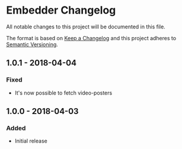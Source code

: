 # Embedder Changelog

All notable changes to this project will be documented in this file.

The format is based on [Keep a Changelog](http://keepachangelog.com/) and this project adheres to [Semantic Versioning](http://semver.org/).

## 1.0.1 - 2018-04-04
### Fixed
- It's now possible to fetch video-posters

## 1.0.0 - 2018-04-03
### Added
- Initial release
